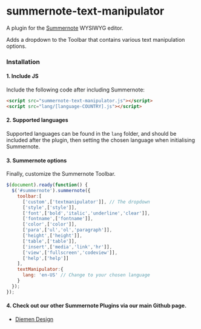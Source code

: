 # summernote-text-manipulator
A plugin for the [Summernote](https://github.com/summernote/summernote/) WYSIWYG editor.

Adds a dropdown to the Toolbar that contains various text manipulation options.

### Installation

#### 1. Include JS

Include the following code after including Summernote:

```html
<script src="summernote-text-manipulator.js"></script>
<script src="lang/[language-COUNTRY].js"></script>
```

#### 2. Supported languages

Supported languages can be found in the `lang` folder, and should be included after the plugin, then setting the chosen language when initialising Summernote.

#### 3. Summernote options
Finally, customize the Summernote Toolbar.

```javascript
$(document).ready(function() {
  $('#summernote').summernote({
    toolbar:[
      ['custom',['textmanipulator']], // The dropdown
      ['style',['style']],
      ['font',['bold','italic','underline','clear']],
      ['fontname',['fontname']],
      ['color',['color']],
      ['para',['ul','ol','paragraph']],
      ['height',['height']],
      ['table',['table']],
      ['insert',['media','link','hr']],
      ['view',['fullscreen','codeview']],
      ['help',['help']]
    ],
    textManipulator:{
      lang: 'en-US' // Change to your chosen language
    }
  });
});
```

#### 4. Check out our other Summernote Plugins via our main Github page.
- [Diemen Design](https://github.com/DiemenDesign/)
